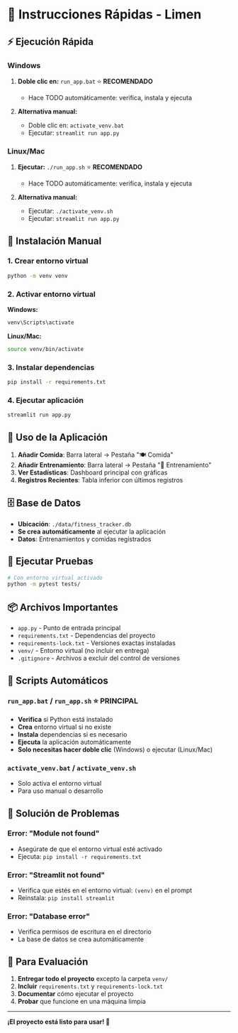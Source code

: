 # 🚀 Instrucciones Rápidas - Limen

## ⚡ Ejecución Rápida

### Windows
1. **Doble clic en:** `run_app.bat` ⭐ **RECOMENDADO**
   - Hace TODO automáticamente: verifica, instala y ejecuta
   
2. **Alternativa manual:**
   - Doble clic en: `activate_venv.bat`
   - Ejecutar: `streamlit run app.py`

### Linux/Mac
1. **Ejecutar:** `./run_app.sh` ⭐ **RECOMENDADO**
   - Hace TODO automáticamente: verifica, instala y ejecuta
   
2. **Alternativa manual:**
   - Ejecutar: `./activate_venv.sh`
   - Ejecutar: `streamlit run app.py`

## 🔧 Instalación Manual

### 1. Crear entorno virtual
```bash
python -m venv venv
```

### 2. Activar entorno virtual
**Windows:**
```bash
venv\Scripts\activate
```

**Linux/Mac:**
```bash
source venv/bin/activate
```

### 3. Instalar dependencias
```bash
pip install -r requirements.txt
```

### 4. Ejecutar aplicación
```bash
streamlit run app.py
```

## 📱 Uso de la Aplicación

1. **Añadir Comida**: Barra lateral → Pestaña "🍽️ Comida"
2. **Añadir Entrenamiento**: Barra lateral → Pestaña "💪 Entrenamiento"
3. **Ver Estadísticas**: Dashboard principal con gráficas
4. **Registros Recientes**: Tabla inferior con últimos registros

## 🗄️ Base de Datos

- **Ubicación**: `./data/fitness_tracker.db`
- **Se crea automáticamente** al ejecutar la aplicación
- **Datos**: Entrenamientos y comidas registrados

## 🧪 Ejecutar Pruebas

```bash
# Con entorno virtual activado
python -m pytest tests/
```

## 📦 Archivos Importantes

- `app.py` - Punto de entrada principal
- `requirements.txt` - Dependencias del proyecto
- `requirements-lock.txt` - Versiones exactas instaladas
- `venv/` - Entorno virtual (no incluir en entrega)
- `.gitignore` - Archivos a excluir del control de versiones

## 🚀 Scripts Automáticos

### `run_app.bat` / `run_app.sh` ⭐ **PRINCIPAL**
- **Verifica** si Python está instalado
- **Crea** entorno virtual si no existe
- **Instala** dependencias si es necesario
- **Ejecuta** la aplicación automáticamente
- **Solo necesitas hacer doble clic** (Windows) o ejecutar (Linux/Mac)

### `activate_venv.bat` / `activate_venv.sh`
- Solo activa el entorno virtual
- Para uso manual o desarrollo

## 🚨 Solución de Problemas

### Error: "Module not found"
- Asegúrate de que el entorno virtual esté activado
- Ejecuta: `pip install -r requirements.txt`

### Error: "Streamlit not found"
- Verifica que estés en el entorno virtual: `(venv)` en el prompt
- Reinstala: `pip install streamlit`

### Error: "Database error"
- Verifica permisos de escritura en el directorio
- La base de datos se crea automáticamente

## 🎯 Para Evaluación

1. **Entregar todo el proyecto** excepto la carpeta `venv/`
2. **Incluir** `requirements.txt` y `requirements-lock.txt`
3. **Documentar** cómo ejecutar el proyecto
4. **Probar** que funcione en una máquina limpia

---

**¡El proyecto está listo para usar! 🎉**
